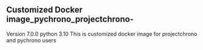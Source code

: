 ## Customized Docker image_pychrono_projectchrono-

Version 7.0.0 python 3.10
This is customized docker image for projectchrono and pychrono users 


